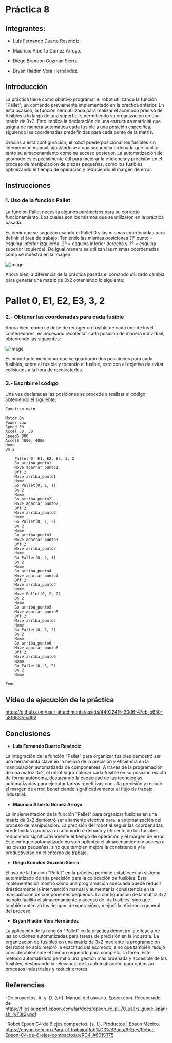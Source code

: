 # Práctica 8
## Integrantes:
- Luis Fernando Duarte Reséndiz.
  
- Mauricio Alberto Gómez Arroyo.

- Diego Brandon Guzmán Sierra.

- Bryan Hiadim Vera Hernández.

## Introducción

La práctica tiene como objetivo programar el robot utilizando la función "Pallet", un comando previamente implementado en la práctica anterior. En esta ocasión, la función será utilizada para realizar el acomodo preciso de fusibles a lo largo de una superficie, permitiendo su organización en una matriz de 3x2. Esto implica la declaración de una estructura matricial que asigna de manera automática cada fusible a una posición específica, siguiendo las coordenadas predefinidas para cada punto de la matriz.

Gracias a esta configuración, el robot puede posicionar los fusibles sin intervención manual, ajustándose a una secuencia ordenada que facilita tanto su almacenamiento como su acceso posterior. La automatización del acomodo es especialmente útil para mejorar la eficiencia y precisión en el proceso de manipulación de piezas pequeñas, como los fusibles, optimizando el tiempo de operación y reduciendo el margen de error.

## Instrucciones

### 1. Uso de la función Pallet

La función Pallet necesita algunos parámetros para su correcto funcionamiento. Los cuales son los mismos que se utilizaron en la práctica pasada.

Es decir que se seguiran usando el Pallet 0 y las mismas coordenadas para definir el área de trabajo. Teniendo las mismas posiciones (1º punto = esquina inferior izquierda, 2º = esquina inferior derecha y 3º = esquina superior izquierda). De igual manera se utilizan las mismas coordenadas como se muestra en la imagen.

![image](https://github.com/user-attachments/assets/093fb58c-a417-4cbc-ab27-7a51b3ec43a3)

Ahora bien, a diferencia de la práctica pasada el comando utilizado cambia para generar una matriz de 3x2 obteniendo lo siguiente:

**<h1>Pallet 0, E1, E2, E3, 3, 2</h1>**

### 2.- Obtener las coordenadas para cada fusible

Ahora bien, como se debe de recoger un fusible de cada uno de los 6 contenedores, es necesario recolectar cada posición de manera individual, obteniendo las siguientes:

![image](https://github.com/user-attachments/assets/ed536e21-7eff-46c0-9700-06529eff2bdd)

Es importante mencionar que se guardaron dos posiciones para cada fusibles, sobre el fusible y tocando el fusible, esto con el objetivo de evitar colisiones a la hora de recolectarlos.

### 3.- Escribir el código

Una vez declaradas las posiciones se procede a realizar el código obteniendo el siguiente:
```plaintext
Function main
	
Motor On
Power Low
Speed 30
Accel 30, 30
SpeedS 800
AccelS 4000, 4000
Home
On 2

	Pallet 0, E1, E2, E3, 3, 2
	Go arriba_punto1
	Move agarrar_punto1
	Off 2
	Move arriba_punto1
	Home
	Go Pallet(0, 1, 1) 
	On 2
  	Home
	Go arriba_punto2
	Move agarrar_punto2
	Off 2
	Move arriba_punto2
  	Home
	Go Pallet(0, 1, 2) 
	On 2
	Home
	Go arriba_punto3
	Move agarrar_punto3
	Off 2
	Move arriba_punto3
	Home
	Go Pallet(0, 2, 1)
	On 2
  	Home
	Go arriba_punto4
	Move agarrar_punto4
	Off 2
	Move arriba_punto4
	Home
	Move Pallet(0, 2, 2)
	On 2
	Home
	Go arriba_punto5
	Move agarrar_punto5
	Off 2
	Move arriba_punto5
	Home
	Go Pallet(0, 2, 2)
	On 2
	Home
	Go arriba_punto6
	Move agarrar_punto6
	Off 2
	Move arriba_punto6
	Home
	Go Pallet(0, 3, 2) 
	On 2
	Home

Fend

```
## Video de ejecución de la práctica


https://github.com/user-attachments/assets/449224f5-30d6-47eb-b650-a8f6637ecd92


## Conclusiones

- **Luis Fernando Duarte Reséndiz**


La integración de la función "Pallet" para organizar fusibles demostró ser una herramienta clave en la mejora de la precisión y eficiencia en la manipulación automatizada de componentes. A través de la programación de una matriz 3x2, el robot logró colocar cada fusible en su posición exacta de forma autónoma, destacando la capacidad de las tecnologías automatizadas para ejecutar tareas repetitivas con alta precisión y reducir el margen de error, beneficiando significativamente el flujo de trabajo industrial.

- **Mauricio Alberto Gómez Arroyo**

La implementación de la función "Pallet" para organizar fusibles en una matriz de 3x2 demostró ser altamente efectiva para la automatización del proceso de manipulación. La precisión del robot al seguir las coordenadas predefinidas garantiza un acomodo ordenado y eficiente de los fusibles, reduciendo significativamente el tiempo de operación y el margen de error. Este enfoque automatizado no solo optimiza el almacenamiento y acceso a las piezas pequeñas, sino que también mejora la consistencia y la productividad en el entorno de trabajo.

- **Diego Brandon Guzmán Sierra**

El uso de la función "Pallet" en la práctica permitió establecer un sistema automatizado de alta precisión para la colocación de fusibles. Esta implementación mostró cómo una programación adecuada puede reducir drásticamente la intervención manual y aumentar la consistencia en la manipulación de componentes pequeños. La configuración de la matriz 3x2 no solo facilitó el almacenamiento y acceso de los fusibles, sino que también optimizó los tiempos de operación y mejoró la eficiencia general del proceso.

- **Bryan Hiadim Vera Hernández**

La aplicación de la función "Pallet" en la práctica demostró la eficacia de las soluciones automatizadas para tareas de precisión en la industria. La organización de fusibles en una matriz de 3x2 mediante la programación del robot no solo mejoró la exactitud del acomodo, sino que también redujo considerablemente el tiempo requerido para completar la tarea. Este método automatizado permitió una gestión más ordenada y accesible de los fusibles, destacando la relevancia de la automatización para optimizar procesos industriales y reducir errores.

## Referencias

-De proyectos, A. y. D. (s/f). Manual del usuario. Epson.com. Recuperado de 	https://files.support.epson.com/far/docs/epson_rc_pl_70_users_guide_spanish_(v73r2).pdf

-Robot Epson C4 de 6 ejes compactos. (s. f.). Productos | Epson México. https://epson.com.mx/Para-el-trabajo/Rob%C3%B3tica/6-Ejes/Robot-Epson-C4-de-6-ejes-compactos/p/RC4-A601ST75
